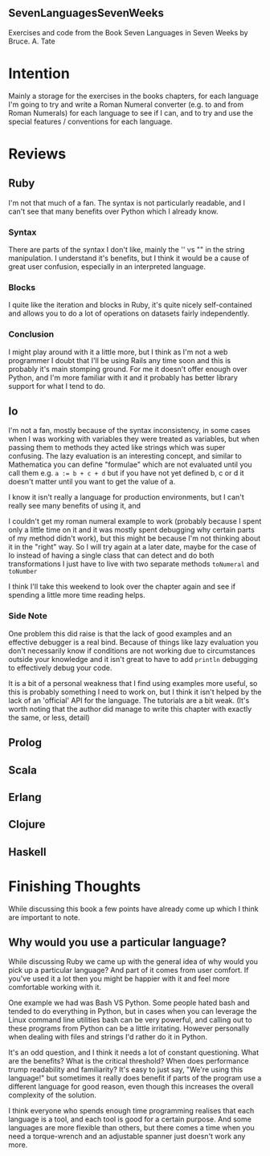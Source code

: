SevenLanguagesSevenWeeks
------------------------
Exercises and code from the Book Seven Languages in Seven Weeks by Bruce. A. Tate

# Intention

Mainly a storage for the exercises in the books chapters, for each language I'm going to try and write a Roman Numeral converter (e.g. to and from Roman Numerals) for each language to see if I can, and to try and use the special features / conventions for each language.

# Reviews

## Ruby

I'm not that much of a fan. The syntax is not particularly readable, and I can't see that many benefits over Python which I already know.

### Syntax

There are parts of the syntax I don't like, mainly the '' vs "" in the string manipulation. I understand it's benefits, but I think it would be a cause of great user confusion, especially in an interpreted language.

### Blocks

I quite like the iteration and blocks in Ruby, it's quite nicely self-contained and allows you to do a lot of operations on datasets fairly independently.

### Conclusion

I might play around with it a little more, but I think as I'm not a web programmer I doubt that I'll be using Rails any time soon and this is probably it's main stomping ground. For me it doesn't offer enough over Python, and I'm more familiar with it and it probably has better library support for what I tend to do.

## Io

I'm not a fan, mostly because of the syntax inconsistency, in some cases when I was working with variables they were treated as variables, but when passing them to methods they acted like strings which was super confusing.  The lazy evaluation is an interesting concept, and similar to Mathematica you can define "formulae" which are not evaluated until you call them e.g. `a := b + c + d` but if you have not yet defined b, c or d it doesn't matter until you want to get the value of a.

I know it isn't really a language for production environments, but I can't really see many benefits of using it, and 

I couldn't get my roman numeral example to work (probably because I spent only a little time on it and it was mostly spent debugging why certain parts of my method didn't work), but this might be because I'm not thinking about it in the "right" way. So I will try again at a later date, maybe for the case of Io instead of having a single class that can detect and do both transformations I just have to live with two separate methods `toNumeral` and `toNumber`

I think I'll take this weekend to look over the chapter again and see if spending a little more time reading helps.

### Side Note

One problem this did raise is that the lack of good examples and an effective debugger is a real bind. Because of things like lazy evaluation you don't necessarily know if conditions are not working due to circumstances outside your knowledge and it isn't great to have to add `println` debugging to effectively debug your code.

It is a bit of a personal weakness that I find using examples more useful, so this is probably something I need to work on, but I think it isn't helped by the lack of an 'official' API for the language. The tutorials are a bit weak. (It's worth noting that the author did manage to write this chapter with exactly the same, or less, detail)

## Prolog

## Scala

## Erlang

## Clojure

## Haskell

# Finishing Thoughts

While discussing this book a few points have already come up which I think are important to note.

## Why would you use a particular language?

While discussing Ruby we came up with the general idea of why would you pick up a particular language? And part of it comes from user comfort. If you've used it a lot then you might be happier with it and feel more comfortable working with it.

One example we had was Bash VS Python. Some people hated bash and tended to do everything in Python, but in cases when you can leverage the Linux command line utilities bash can be very powerful, and calling out to these programs from Python can be a little irritating. However personally when dealing with files and strings I'd rather do it in Python.

It's an odd question, and I think it needs a lot of constant questioning. What are the benefits? What is the critical threshold? When does performance trump readability and familiarity? It's easy to just say, "We're using this language!" but sometimes it really does benefit if parts of the program use a different language for good reason, even though this increases the overall complexity of the solution.

I think everyone who spends enough time programming realises that each language is a tool, and each tool is good for a certain purpose. And some languages are more flexible than others, but there comes a time when you need a torque-wrench and an adjustable spanner just doesn't work any more.
